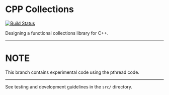
# CPP Collections

[![Build Status](https://travis-ci.org/natebrennand/cpp_collections.svg?branch=master)](https://travis-ci.org/natebrennand/cpp_collections)

Designing a functional collections library for C++.



-----------------------

# NOTE

This branch contains experimental code using the pthread code.


------------------

See testing and development guidelines in the `src/` directory.


